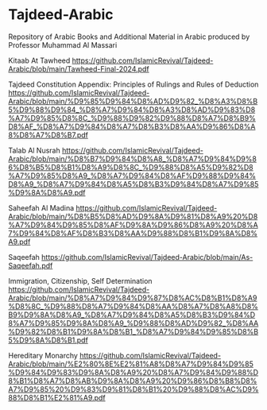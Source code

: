 # Tajdeed-Arabic
Repository of Arabic Books and Additional Material in Arabic produced by Professor Muhammad Al Massari



Kitaab At Tawheed 
https://github.com/IslamicRevival/Tajdeed-Arabic/blob/main/Tawheed-Final-2024.pdf

Tajdeed Constitution Appendix: Principles of Rulings and Rules of Deduction
https://github.com/IslamicRevival/Tajdeed-Arabic/blob/main/%D9%85%D9%84%D8%AD%D9%82_%D8%A3%D8%B5%D9%88%D9%84_%D8%A7%D9%84%D8%A3%D8%AD%D9%83%D8%A7%D9%85%D8%8C_%D9%88%D9%82%D9%88%D8%A7%D8%B9%D8%AF_%D8%A7%D9%84%D8%A7%D8%B3%D8%AA%D9%86%D8%A8%D8%A7%D8%B7.pdf


Talab Al Nusrah
https://github.com/IslamicRevival/Tajdeed-Arabic/blob/main/%D8%B7%D9%84%D8%A8_%D8%A7%D9%84%D9%86%D8%B5%D8%B1%D8%A9%D8%8C_%D9%88%D8%A5%D9%82%D8%A7%D9%85%D8%A9_%D8%A7%D9%84%D8%AF%D9%88%D9%84%D8%A9_%D8%A7%D9%84%D8%A5%D8%B3%D9%84%D8%A7%D9%85%D9%8A%D8%A9.pdf

Saheefah Al Madina
https://github.com/IslamicRevival/Tajdeed-Arabic/blob/main/%D8%B5%D8%AD%D9%8A%D9%81%D8%A9%20%D8%A7%D9%84%D9%85%D8%AF%D9%8A%D9%86%D8%A9%20%D8%A7%D9%84%D8%AF%D8%B3%D8%AA%D9%88%D8%B1%D9%8A%D8%A9.pdf

Saqeefah
https://github.com/IslamicRevival/Tajdeed-Arabic/blob/main/As-Saqeefah.pdf

Immigration, Citizenship, Self Determination
https://github.com/IslamicRevival/Tajdeed-Arabic/blob/main/%D8%A7%D9%84%D9%87%D8%AC%D8%B1%D8%A9%D8%8C_%D9%88%D8%A7%D9%84%D8%AA%D8%A7%D8%A8%D8%B9%D9%8A%D8%A9_%D8%A7%D9%84%D8%A5%D8%B3%D9%84%D8%A7%D9%85%D9%8A%D8%A9_%D9%88%D8%AD%D9%82_%D8%AA%D9%82%D8%B1%D9%8A%D8%B1_%D8%A7%D9%84%D9%85%D8%B5%D9%8A%D8%B1.pdf

Hereditary Monarchy
https://github.com/IslamicRevival/Tajdeed-Arabic/blob/main/%E2%80%8E%E2%81%A8%D8%A7%D9%84%D9%85%D9%84%D9%83%D9%8A%D8%A9%20%D8%A7%D9%84%D9%88%D8%B1%D8%A7%D8%AB%D9%8A%D8%A9%20%D9%86%D8%B8%D8%A7%D9%85%20%D9%83%D9%81%D8%B1%20%D9%88%D8%AC%D9%88%D8%B1%E2%81%A9.pdf

